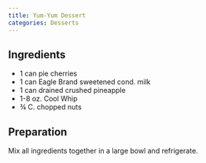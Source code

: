```yaml
---
title: Yum-Yum Dessert
categories: Desserts
---
```


## Ingredients

- 1 can pie cherries
- 1 can Eagle Brand sweetened cond. milk
- 1 can drained crushed pineapple
- 1-8 oz. Cool Whip
- ¾ C. chopped nuts

## Preparation

Mix all ingredients together in a large bowl and refrigerate.

